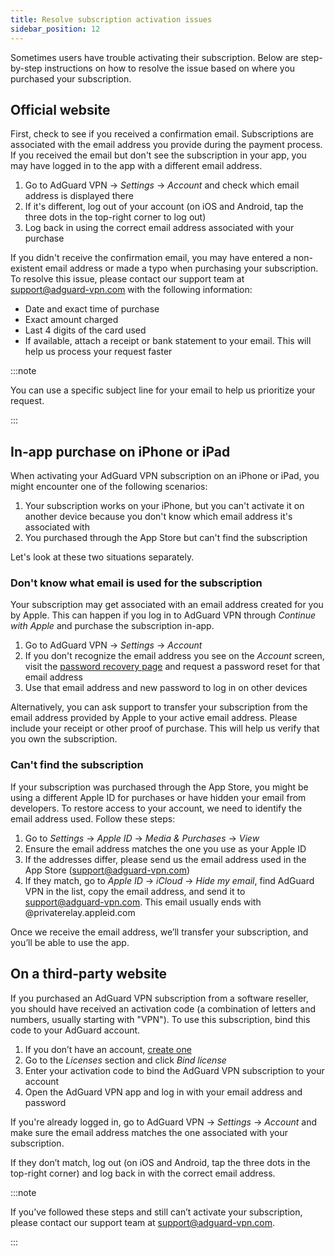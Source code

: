 ```yaml
---
title: Resolve subscription activation issues
sidebar_position: 12
---
```


Sometimes users have trouble activating their subscription. Below are step-by-step instructions on how to resolve the issue based on where you purchased your subscription.

## Official website

First, check to see if you received a confirmation email. Subscriptions are associated with the email address you provide during the payment process. If you received the email but don't see the subscription in your app, you may have logged in to the app with a different email address.

1. Go to AdGuard VPN → *Settings* → *Account* and check which email address is displayed there
1. If it's different, log out of your account (on iOS and Android, tap the three dots in the top-right corner to log out)
1. Log back in using the correct email address associated with your purchase

If you didn't receive the confirmation email, you may have entered a non-existent email address or made a typo when purchasing your subscription. To resolve this issue, please contact our support team at support@adguard-vpn.com with the following information:

- Date and exact time of purchase
- Exact amount charged
- Last 4 digits of the card used
- If available, attach a receipt or bank statement to your email. This will help us process your request faster

:::note

You can use a specific subject line for your email to help us prioritize your request.

:::

## In-app purchase on iPhone or iPad

When activating your AdGuard VPN subscription on an iPhone or iPad, you might encounter one of the following scenarios:

1. Your subscription works on your iPhone, but you can't activate it on another device because you don't know which email address it's associated with
1. You purchased through the App Store but can't find the subscription

Let's look at these two situations separately.

### Don't know what email is used for the subscription

Your subscription may get associated with an email address created for you by Apple. This can happen if you log in to AdGuard VPN through *Continue with Apple* and purchase the subscription in-app.

1. Go to AdGuard VPN → *Settings* → *Account*
1. If you don't recognize the email address you see on the *Account* screen, visit the [password recovery page](https://auth.adguard.com/account/recovery_password.html) and request a password reset for that email address
1. Use that email address and new password to log in on other devices

Alternatively, you can ask support to transfer your subscription from the email address provided by Apple to your active email address. Please include your receipt or other proof of purchase. This will help us verify that you own the subscription.

### Can't find the subscription

If your subscription was purchased through the App Store, you might be using a different Apple ID for purchases or have hidden your email from developers. To restore access to your account, we need to identify the email address used. Follow these steps:

1. Go to *Settings* → *Apple ID* → *Media & Purchases* → *View*
1. Ensure the email address matches the one you use as your Apple ID
1. If the addresses differ, please send us the email address used in the App Store (support@adguard-vpn.com)
1. If they match, go to *Apple ID* → *iCloud* → *Hide my email*, find AdGuard VPN in the list, copy the email address, and send it to support@adguard-vpn.com. This email usually ends with @privaterelay.appleid.com

Once we receive the email address, we’ll transfer your subscription, and you’ll be able to use the app.

## On a third-party website

If you purchased an AdGuard VPN subscription from a software reseller, you should have received an activation code (a combination of letters and numbers, usually starting with "VPN"). To use this subscription, bind this code to your AdGuard account.

1. If you don’t have an account, [create one](https://auth.adguardaccount.com/login.html)
1. Go to the *Licenses* section and click *Bind license*
1. Enter your activation code to bind the AdGuard VPN subscription to your account
1. Open the AdGuard VPN app and log in with your email address and password

If you're already logged in, go to AdGuard VPN → *Settings* → *Account* and make sure the email address matches the one associated with your subscription.

If they don’t match, log out (on iOS and Android, tap the three dots in the top-right corner) and log back in with the correct email address.

:::note

If you’ve followed these steps and still can’t activate your subscription, please contact our support team at support@adguard-vpn.com.

:::
